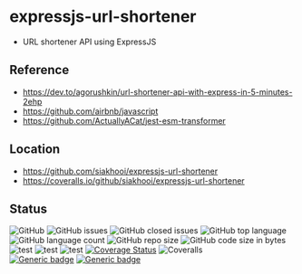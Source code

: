 # expressjs-url-shortener

- URL shortener API using ExpressJS

## Reference

- <https://dev.to/agorushkin/url-shortener-api-with-express-in-5-minutes-2ehp>
- <https://github.com/airbnb/javascript>
- <https://github.com/ActuallyACat/jest-esm-transformer>

## Location

- <https://github.com/siakhooi/expressjs-url-shortener>
- <https://coveralls.io/github/siakhooi/expressjs-url-shortener>

## Status

![GitHub](https://img.shields.io/github/license/siakhooi/expressjs-url-shortener)
![GitHub issues](https://img.shields.io/github/issues/siakhooi/expressjs-url-shortener)
![GitHub closed issues](https://img.shields.io/github/issues-closed/siakhooi/expressjs-url-shortener)
![GitHub top language](https://img.shields.io/github/languages/top/siakhooi/expressjs-url-shortener)
![GitHub language count](https://img.shields.io/github/languages/count/siakhooi/expressjs-url-shortener)
![GitHub repo size](https://img.shields.io/github/repo-size/siakhooi/expressjs-url-shortener)
![GitHub code size in bytes](https://img.shields.io/github/languages/code-size/siakhooi/expressjs-url-shortener)  
![test](https://github.com/siakhooi/expressjs-url-shortener/actions/workflows/test-eslint.yml/badge.svg)
![test](https://github.com/siakhooi/expressjs-url-shortener/actions/workflows/test-jest.yml/badge.svg)
![test](https://github.com/siakhooi/expressjs-url-shortener/actions/workflows/test-coveralls.yml/badge.svg)
[![Coverage Status](https://coveralls.io/repos/github/siakhooi/expressjs-url-shortener/badge.svg?branch=master)](https://coveralls.io/github/siakhooi/expressjs-url-shortener?branch=master)
![Coveralls](https://img.shields.io/coveralls/github/siakhooi/expressjs-url-shortener)  
[![Generic badge](https://img.shields.io/badge/Funding-BuyMeACoffee-33cb56.svg)](https://www.buymeacoffee.com/siakhooi)
[![Generic badge](https://img.shields.io/badge/Funding-Ko%20Fi-33cb56.svg)](https://ko-fi.com/siakhooi)
